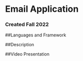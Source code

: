 # Email Application
### Created Fall 2022

##Languages and Framework

##Description

##Video Presentation
